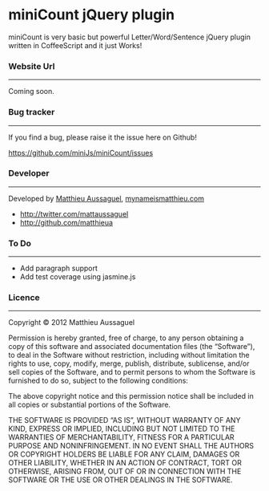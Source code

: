 miniCount jQuery plugin
=======================

miniCount is very basic but powerful Letter/Word/Sentence jQuery plugin written in CoffeeScript and it just Works!

### Website Url
---------------

Coming soon.

### Bug tracker
---------------

If you find a bug, please raise it the issue here on Github! 

https://github.com/miniJs/miniCount/issues

### Developer
-------------

Developed by <a href="mailto:matthieu.aussaguel@gmail">Matthieu Aussaguel</a>, <a href="http://mynameismatthieu.com">mynameismatthieu.com</a>

+ http://twitter.com/mattaussaguel
+ http://github.com/matthieua

### To Do
---------

* Add paragraph support
* Add test coverage using jasmine.js

### Licence
-----------

Copyright &copy; 2012 Matthieu Aussaguel

Permission is hereby granted, free of charge, to any person obtaining a copy of this software and associated documentation files (the “Software”), to deal in the Software without restriction, including without limitation the rights to use, copy, modify, merge, publish, distribute, sublicense, and/or sell copies of the Software, and to permit persons to whom the Software is furnished to do so, subject to the following conditions:

The above copyright notice and this permission notice shall be included in all copies or substantial portions of the Software.

THE SOFTWARE IS PROVIDED “AS IS”, WITHOUT WARRANTY OF ANY KIND, EXPRESS OR IMPLIED, INCLUDING BUT NOT LIMITED TO THE WARRANTIES OF MERCHANTABILITY, FITNESS FOR A PARTICULAR PURPOSE AND NONINFRINGEMENT. IN NO EVENT SHALL THE AUTHORS OR COPYRIGHT HOLDERS BE LIABLE FOR ANY CLAIM, DAMAGES OR OTHER LIABILITY, WHETHER IN AN ACTION OF CONTRACT, TORT OR OTHERWISE, ARISING FROM, OUT OF OR IN CONNECTION WITH THE SOFTWARE OR THE USE OR OTHER DEALINGS IN THE SOFTWARE.
